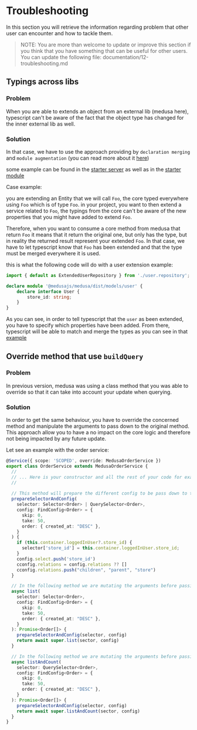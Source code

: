 # Troubleshooting

In this section you will retrieve the information regarding problem that other user can encounter and how to tackle them.

> NOTE: You are more than welcome to update or improve this section if you think that you have something that
> can be useful for other users.
> You can update the following file: documentation/12-troubleshooting.md

## Typings across libs

### Problem

When you are able to extends an object from an external lib (medusa here), typescript can't be aware of the fact that the object
type has changed for the inner external lib as well.

### Solution

In that case, we have to use the approach providing by `declaration merging` and `module augmentation` (you can read more about
it [here](https://www.typescriptlang.org/docs/handbook/declaration-merging.html))

some example can be found in the [starter server](https://github.com/adrien2p/medusa-extender/blob/main/starters/server/src/modules/user/index.d.ts) as well
as in the [starter module](https://github.com/adrien2p/medusa-extender/blob/main/starters/plugin-module/src/modules/user/index.d.ts)

Case example: 

you are extending an Entity that we will call `Foo`, the core typed everywhere using `Foo` which is of type `Foo`.
in your project, you want to then extend a service related to `Foo`, the typings from the core can't be aware of the new 
properties that you might have added to extend `Foo`.

Therefore, when you want to consume a core method from medusa that return `Foo`
it means that it return the original one, but only has the type, but in reality the returned result represent your extended `Foo`.
In that case, we have to let typescript know that `Foo` has been extended and that the type must be merged everywhere it is used.

this is what the following code will do with a user extension example:

```ts
import { default as ExtendedUserRepository } from './user.repository';

declare module '@medusajs/medusa/dist/models/user' {
    declare interface User {
        store_id: string;
    }
}
```

As you can see, in order to tell typescript that the `user` as been extended, you have to specify which properties have been added.
From there, typescript will be able to match and merge the types as you can see in that [example](https://github.com/adrien2p/medusa-extender/blob/main/starters/plugin-module/src/modules/user/user.service.ts)

## Override method that use `buildQuery`

### Problem

In previous version, medusa was using a class method that you was able to override so that it can take into account
your update when querying.

### Solution

In order to get the same behaviour, you have to override the concerned method and manipulate the arguments to pass
down to the original method. This approach allow you to have a no impact on the core logic and therefore not being
impacted by any future update.

Let see an example with the order service:

```ts
@Service({ scope: 'SCOPED', override: MedusaOrderService })
export class OrderService extends MedusaOrderService {
  // 
  // ... Here is your constructor and all the rest of your code for example ...
  //
  
  // This method will prepare the different config to be pass down to the original method
  prepareSelectorAndConfig(
    selector: Selector<Order> | QuerySelector<Order>,
    config: FindConfig<Order> = {
      skip: 0,
      take: 50,
      order: { created_at: "DESC" },
    }
  ) {
    if (this.container.loggedInUser?.store_id) {
      selector['store_id'] = this.container.loggedInUser.store_id;
    }
    config.select.push('store_id')
    cconfig.relations = config.relations ?? []
    cconfig.relations.push("children", "parent", "store")
  }

  // In the following method we are mutating the arguments before passing them to the original method
  async list(
    selector: Selector<Order>,
    config: FindConfig<Order> = {
      skip: 0,
      take: 50,
      order: { created_at: "DESC" },
    }
  ): Promise<Order[]> {
    prepareSelectorAndConfig(selector, config)
    return await super.list(sector, config)
  }

  // In the following method we are mutating the arguments before passing them to the original method
  async listAndCount(
    selector: QuerySelector<Order>,
    config: FindConfig<Order> = {
      skip: 0,
      take: 50,
      order: { created_at: "DESC" },
    }
  ): Promise<Order[]> {
    prepareSelectorAndConfig(selector, config)
    return await super.listAndCount(sector, config)
  }
}
```